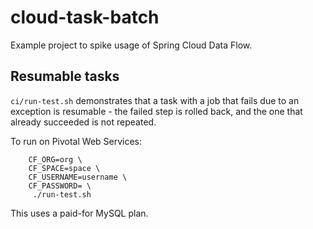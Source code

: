 # cloud-task-batch

Example project to spike usage of Spring Cloud Data Flow.

## Resumable tasks

`ci/run-test.sh` demonstrates that a task with a job that fails due to an exception is resumable - the failed step is rolled back, and the one that already succeeded is not repeated.

To run on Pivotal Web Services:

```
	CF_ORG=org \
	CF_SPACE=space \
	CF_USERNAME=username \
	CF_PASSWORD= \
	 ./run-test.sh
```

This uses a paid-for MySQL plan.